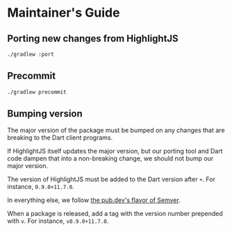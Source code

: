 # Maintainer's Guide

## Porting new changes from HighlightJS

```bash
./gradlew :port
```

## Precommit

```bash
./gradlew precommit
```

## Bumping version

The major version of the package must be bumped on any changes that are breaking
to the Dart client programs.

If HighlightJS itself updates the major version, but our porting tool and Dart code
dampen that into a non-breaking change, we should not bump our major version.

The version of HighlightJS must be added to the Dart version after `+`.
For instance, `0.9.0+11.7.0`.

In everything else, we follow [the pub.dev's flavor of Semver](https://dart.dev/tools/pub/versioning#semantic-versions).

When a package is released, add a tag with the version number prepended with `v`.
For instance, `v0.9.0+11.7.0`.
